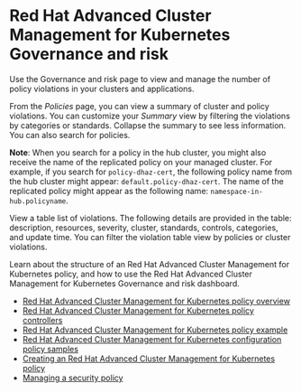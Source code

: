 # Red Hat Advanced Cluster Management for Kubernetes Governance and risk

Use the Governance and risk page to view and manage the number of policy violations in your clusters and applications. 

From the _Policies_ page, you can view a summary of cluster and policy violations. You can customize your _Summary_ view by filtering the violations by categories or standards. Collapse the summary to see less information. You can also search for policies. 

  **Note**: When you search for a policy in the hub cluster, you might also receive the name of the replicated policy on your managed cluster. For example, if you search for `policy-dhaz-cert`, the following policy name from the hub cluster might appear: `default.policy-dhaz-cert`. The name of the replicated policy might appear as the following name: `namespace-in-hub.policyname`.

View a table list of violations. The following details are provided in the table: description, resources, severity, cluster, standards, controls, categories, and update time. You can filter the violation table view by policies or cluster violations.


Learn about the structure of an Red Hat Advanced Cluster Management for Kubernetes policy, and how to use the Red Hat Advanced Cluster Management for Kubernetes Governance and risk dashboard.

- [Red Hat Advanced Cluster Management for Kubernetes policy overview](policy_overview.md)
- [Red Hat Advanced Cluster Management for Kubernetes policy controllers](policy_controllers.md)
- [Red Hat Advanced Cluster Management for Kubernetes policy example](policy_example.md)
- [Red Hat Advanced Cluster Management for Kubernetes configuration policy samples](policy_samples.md)
- [Creating an Red Hat Advanced Cluster Management for Kubernetes policy](create_policy.md)
- [Managing a security policy](manage_grc_policy.md)
